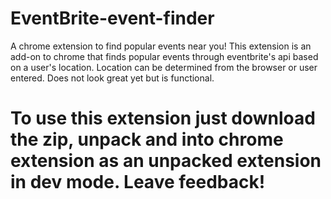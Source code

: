 # EventBrite-event-finder
A chrome extension to find popular events near you!
This extension is an add-on to chrome that finds popular events through eventbrite's api based on a user's location. Location can
be determined from the browser or user entered. Does not look great yet but is functional. 
# To use this extension just download the zip, unpack and into chrome extension as an unpacked extension in dev mode. Leave feedback!
